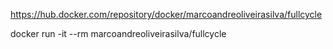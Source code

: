 
https://hub.docker.com/repository/docker/marcoandreoliveirasilva/fullcycle

docker run -it --rm  marcoandreoliveirasilva/fullcycle